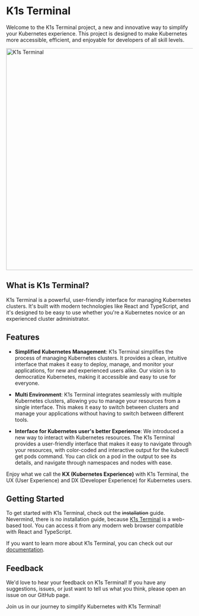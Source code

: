 # K1s Terminal

Welcome to the K1s Terminal project, a new and innovative way to simplify your Kubernetes experience. This project is designed to make Kubernetes more accessible, efficient, and enjoyable for developers of all skill levels.

<img src="https://k1s.sh/static/media/K1s-v0.2.0.fe77703c6ec49b1aae66.gif" width="600" alt="K1s Terminal" />

## What is K1s Terminal?

K1s Terminal is a powerful, user-friendly interface for managing Kubernetes clusters. It's built with modern technologies like React and TypeScript, and it's designed to be easy to use whether you're a Kubernetes novice or an experienced cluster administrator.

## Features

* **Simplified Kubernetes Management**: K1s Terminal simplifies the process of managing Kubernetes clusters. It provides a clean, intuitive interface that makes it easy to deploy, manage, and monitor your applications, for new and experienced users alike. Our vision is to democratize Kubernetes, making it accessible and easy to use for everyone.

* **Multi Environment**: K1s Terminal integrates seamlessly with multiple Kubernetes clusters, allowing you to manage your resources from a single interface. This makes it easy to switch between clusters and manage your applications without having to switch between different tools.

* **Interface for Kubernetes user's better Experience**: We introduced a new way to interact with Kubernetes resources. The K1s Terminal provides a user-friendly interface that makes it easy to navigate through your resources, with color-coded and interactive output for the kubectl get pods command. You can click on a pod in the output to see its details, and navigate through namespaces and nodes with ease.

Enjoy what we call the **KX (Kubernetes Experience)** with K1s Terminal, the UX (User Experience) and DX (Developer Experience) for Kubernetes users.

## Getting Started

To get started with K1s Terminal, check out the ~~installation~~ guide. Nevermind, there is no installation guide, because [K1s Terminal](https://k1s.sh) is a web-based tool. You can access it from any modern web browser compatible with React and TypeScript.

If you want to learn more about K1s Terminal, you can check out our [documentation](https://docs.k1s.sh).

## Feedback

We'd love to hear your feedback on K1s Terminal! If you have any suggestions, issues, or just want to tell us what you think, please open an issue on our GitHub page.

Join us in our journey to simplify Kubernetes with K1s Terminal!


